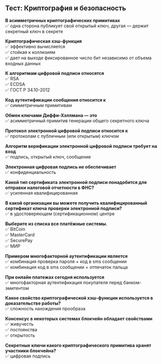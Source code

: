 ## Тест: Криптография и безопасность

**В асимметричных криптографических примитивах**  
✅ одна сторона публикует свой открытый ключ, другая — держит секретный ключ в секрете

**Криптографическая хэш-функция**  
✅ эффективно вычисляется  
✅ стойкая к коллизиям  
✅ дает на выходе фиксированное число бит независимо от объема входных данных

**К алгоритмам цифровой подписи относятся**  
✅ RSA  
✅ ECDSA  
✅ ГОСТ Р 34.10-2012

**Код аутентификации сообщения относится к**  
✅ симметричным примитивам

**Обмен ключами Диффи-Хэллмана — это**  
✅ асимметричный примитив генерации общего секретного ключа

**Протокол электронной цифровой подписи относится к**  
✅ протоколам с публичным (или открытым) ключом

**Алгоритм верификации электронной цифровой подписи требует на вход**  
✅ подпись, открытый ключ, сообщение

**Электронная цифровая подпись не обеспечивает**  
✅ конфиденциальность

**Какой тип сертификата электронной подписи понадобится для отправки налоговой отчетности в ФНС?**  
✅ усиленная квалифицированная

**В какой организации вы можете получить квалифицированный сертификат ключа проверки электронной подписи?**  
✅ в удостоверяющем (сертификационном) центре

**Выберите из списка все платёжные системы.**  
✅ BitCoin  
✅ MasterCard  
✅ SecurePay  
✅ МИР

**Примером многофакторной аутентификации является**  
✅ комбинация проверка пароля + код в sms сообщении  
✅ комбинация код в sms сообщении + отпечаток пальца

**При онлайн платежах сегодня используется**  
✅ многофакторная аутентификация покупателя перед банком-эмитентом

**Какое свойство криптографической хэш-функции используется в доказательстве работы?**  
✅ сложность нахождения прообраза

**Консенсус в некоторых системах блокчейн обладает свойствами**  
✅ живучесть  
✅ постоянства  
✅ открытость

**Секретные ключи какого криптографического примитива хранят участники блокчейна?**  
✅ цифровая подпись